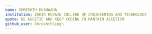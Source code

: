 ```yaml
---
name: SHRESHTH KUSHWAHA
institution: ZAKIR HUSAIN COLLEGE OF ENGINEERING AND TECHNOLOGY
quote: BE ASCETIC AND KEEP CODING TO MANTAIN ASCETISM 
github_user: ShreshthSingh
---
```

